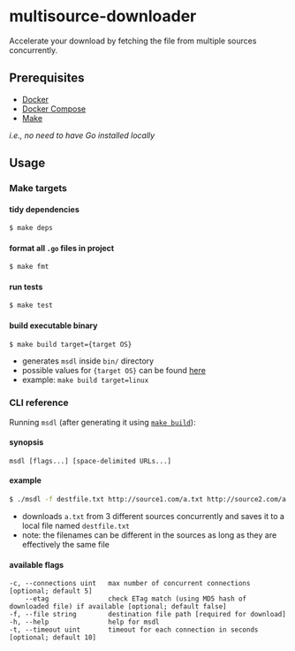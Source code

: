 # multisource-downloader

Accelerate your download by fetching the file from multiple sources concurrently.

## Prerequisites

- [Docker](https://docs.docker.com/get-docker/)
- [Docker Compose](https://docs.docker.com/compose/install/)
- [Make](https://www.gnu.org/software/make/)

_i.e., no need to have Go installed locally_

## Usage

### Make targets

#### tidy dependencies

```bash
$ make deps
```

#### format all `.go` files in project

```bash
$ make fmt
```

#### run tests

```bash
$ make test
```

#### build executable binary

```bash
$ make build target={target OS}
```
- generates `msdl` inside `bin/` directory
- possible values for `{target OS}` can be found [here](https://github.com/golang/go/blob/58c5db3169c801737cb0e0ed4886554763c861eb/src/go/build/syslist.go#L14)
- example: `make build target=linux`

### CLI reference

Running `msdl` (after generating it using [`make build`](#build-executable-binary)):

#### synopsis
`msdl [flags...] [space-delimited URLs...]`


#### example
```bash
$ ./msdl -f destfile.txt http://source1.com/a.txt http://source2.com/a.txt http://source3.com/a.txt
```
- downloads `a.txt` from 3 different sources concurrently and saves it to a local file named `destfile.txt`
- note: the filenames can be different in the sources as long as they are effectively the same file

#### available flags
```
-c, --connections uint   max number of concurrent connections [optional; default 5]
    --etag               check ETag match (using MD5 hash of downloaded file) if available [optional; default false]
-f, --file string        destination file path [required for download]
-h, --help               help for msdl
-t, --timeout uint       timeout for each connection in seconds [optional; default 10]
```
